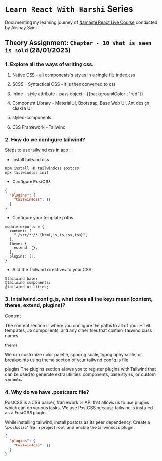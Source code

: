 
# `Learn React With Harshi` Series 
   Documenting my learning journey of [Namaste React Live Course](https://learn.namastedev.com/) conducted by Akshay Saini

## Theory Assignment: `Chapter - 10 What is seen is sold` (28/01/2023)

### 1. Explore all the ways of writing css.

1. Native CSS - all components's styles in a single file index.css

2. SCSS - Syntactical CSS - it is then converted to css 

3. Inline - style attribute - pass object - {{backgroundColor : "red"}}

4. Component Library - MaterialUI, Bootstrap, Base Web UI, Ant design, chakra UI

5. styled-components 

6. CSS Framework - Tailwind 

### 2. How do we configure tailwind?

<ans>Steps to use tailwind css in app : </ans>
- Install tailwind css
```
npm install -D tailwindcss postcss
npx tailwindcss init
```
- Configure PostCSS
```json
{
  "plugins": {
    "tailwindcss": {}
  }
}
```

- Configure your template paths

```
module.exports = {
  content: [
    "./src/**/*.{html,js,ts,jsx,tsx}",
  ],
  theme: {
    extend: {},
  },
  plugins: [],
}
```
- Add the Tailwind directives to your CSS
```
@tailwind base;
@tailwind components;
@tailwind utilities;
```

### 3. In tailwind.config.js, what does all the keys mean (content, theme, extend, plugins)?

Content 

The content section is where you configure the paths to all of your HTML templates, JS components, and any other files that contain Tailwind class names.

theme 

We can customize color palette, spacing scale, typography scale, or breakpoints using theme section of your tailwind.config.js file

plugins 
The plugins section allows you to register plugins with Tailwind that can be used to generate extra utilities, components, base styles, or custom variants.
### 4. Why do we have .postcssrc file?

PostCSS is a CSS parser, framework or API that allows us to use plugins which can do various tasks. We use PostCSS because tailwind is installed as a PostCSS plugin. 

While installing tailwind, install postcss as its peer dependency. Create a '.postcssrc' file in project root, and enable the tailwindcss plugin.

```json
{
  "plugins": {
    "tailwindcss": {}
  }
}
```

